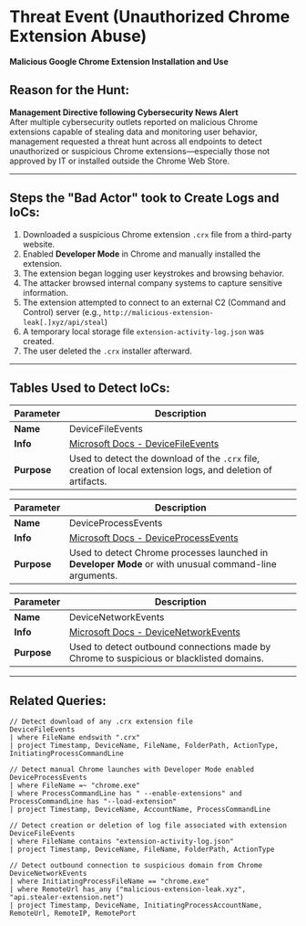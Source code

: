 # Threat Event (Unauthorized Chrome Extension Abuse)  
**Malicious Google Chrome Extension Installation and Use**

## Reason for the Hunt:
**Management Directive following Cybersecurity News Alert**  
After multiple cybersecurity outlets reported on malicious Chrome extensions capable of stealing data and monitoring user behavior, management requested a threat hunt across all endpoints to detect unauthorized or suspicious Chrome extensions—especially those not approved by IT or installed outside the Chrome Web Store.

---

## Steps the "Bad Actor" took to Create Logs and IoCs:
1. Downloaded a suspicious Chrome extension `.crx` file from a third-party website.
2. Enabled **Developer Mode** in Chrome and manually installed the extension.
3. The extension began logging user keystrokes and browsing behavior.
4. The attacker browsed internal company systems to capture sensitive information.
5. The extension attempted to connect to an external C2 (Command and Control) server (e.g., `http://malicious-extension-leak[.]xyz/api/steal`)
6. A temporary local storage file `extension-activity-log.json` was created.
7. The user deleted the `.crx` installer afterward.

---

## Tables Used to Detect IoCs:

| **Parameter**       | **Description**                                                              |
|---------------------|------------------------------------------------------------------------------|
| **Name**| DeviceFileEvents |
| **Info**| [Microsoft Docs - DeviceFileEvents](https://learn.microsoft.com/en-us/defender-xdr/advanced-hunting-devicefileevents-table) |
| **Purpose**| Used to detect the download of the `.crx` file, creation of local extension logs, and deletion of artifacts. |

| **Parameter**       | **Description**                                                              |
|---------------------|------------------------------------------------------------------------------|
| **Name**| DeviceProcessEvents |
| **Info**| [Microsoft Docs - DeviceProcessEvents](https://learn.microsoft.com/en-us/defender-xdr/advanced-hunting-deviceprocessevents-table) |
| **Purpose**| Used to detect Chrome processes launched in **Developer Mode** or with unusual command-line arguments. |

| **Parameter**       | **Description**                                                              |
|---------------------|------------------------------------------------------------------------------|
| **Name**| DeviceNetworkEvents |
| **Info**| [Microsoft Docs - DeviceNetworkEvents](https://learn.microsoft.com/en-us/defender-xdr/advanced-hunting-devicenetworkevents-table) |
| **Purpose**| Used to detect outbound connections made by Chrome to suspicious or blacklisted domains. |

---

## Related Queries:
```kql
// Detect download of any .crx extension file
DeviceFileEvents
| where FileName endswith ".crx"
| project Timestamp, DeviceName, FileName, FolderPath, ActionType, InitiatingProcessCommandLine

// Detect manual Chrome launches with Developer Mode enabled
DeviceProcessEvents
| where FileName =~ "chrome.exe"
| where ProcessCommandLine has " --enable-extensions" and ProcessCommandLine has "--load-extension"
| project Timestamp, DeviceName, AccountName, ProcessCommandLine

// Detect creation or deletion of log file associated with extension
DeviceFileEvents
| where FileName contains "extension-activity-log.json"
| project Timestamp, DeviceName, FileName, FolderPath, ActionType

// Detect outbound connection to suspicious domain from Chrome
DeviceNetworkEvents
| where InitiatingProcessFileName == "chrome.exe"
| where RemoteUrl has_any ("malicious-extension-leak.xyz", "api.stealer-extension.net")
| project Timestamp, DeviceName, InitiatingProcessAccountName, RemoteUrl, RemoteIP, RemotePort
